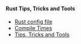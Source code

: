 #### Rust Tips, Tricks and Tools

- [Rust config file](config_toml_file.md)
- [Compile Times](./compile-times.md)
- [Tips, Tricks and Tools](tips-tricks-tools.md)
